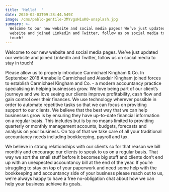 ```yaml
---
title: 'Hello!  '
date: 2020-02-03T09:28:44.549Z
image: /cms/pablo-gentile-3MYvgsH1uK0-unsplash.jpg
summary: >-
  Welcome to our new website and social media pages! We’ve just updated our
  website and joined LinkedIn and Twitter, follow us on social media to stay in
  touch!
---
```

Welcome to our new website and social media pages. We’ve just updated our website and joined LinkedIn and Twitter, follow us on social media to stay in touch!

Please allow us to properly introduce Carmichael Kingham & Co. In September 2018 Annabelle Carmichael and Alasdair Kingham joined forces to establish Carmichael Kingham and Co. - a modern accountancy practice specialising in helping businesses grow. We love being part of our client’s journeys and we love seeing our clients improve profitability, cash flow and gain control over their finances. We use technology wherever possible in order to automate repetitive tasks so that we can focus on providing support to our clients. We believe that the best way that we can help businesses grow is by ensuring they have up-to-date financial information on a regular basis. This includes but is by no means limited to providing quarterly or monthly management accounts, budgets, forecasts and analysis on your business. On top of that we take care of all your traditional accountancy needs including bookkeeping, payroll and tax. 

We believe in strong relationships with our clients so for that reason we bill monthly and encourage our clients to speak to us on a regular basis. That way we sort the small stuff before it becomes big stuff and clients don’t end up with an unexpected accountancy bill at the end of the year. If you’re struggling to stay on top of your paperwork and need some help with the bookkeeping and accountancy side of your business please reach out to us, we’re always happy to have a free no-obligation chat about how we can help your business achieve its goals.
